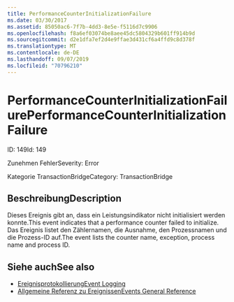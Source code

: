 ```yaml
---
title: PerformanceCounterInitializationFailure
ms.date: 03/30/2017
ms.assetid: 85050ac6-7f7b-4dd3-8e5e-f5116d7c9906
ms.openlocfilehash: f8a6ef03074be8aee45dc5804329b601ff914b9d
ms.sourcegitcommit: d2e1dfa7ef2d4e9ffae3d431cf6a4ffd9c8d378f
ms.translationtype: MT
ms.contentlocale: de-DE
ms.lasthandoff: 09/07/2019
ms.locfileid: "70796210"
---
```

# <a name="performancecounterinitializationfailure"></a><span data-ttu-id="4b586-102">PerformanceCounterInitializationFailure</span><span class="sxs-lookup"><span data-stu-id="4b586-102">PerformanceCounterInitializationFailure</span></span>
<span data-ttu-id="4b586-103">ID: 149</span><span class="sxs-lookup"><span data-stu-id="4b586-103">Id: 149</span></span>  
  
 <span data-ttu-id="4b586-104">Zunehmen Fehler</span><span class="sxs-lookup"><span data-stu-id="4b586-104">Severity: Error</span></span>  
  
 <span data-ttu-id="4b586-105">Kategorie TransactionBridge</span><span class="sxs-lookup"><span data-stu-id="4b586-105">Category: TransactionBridge</span></span>  
  
## <a name="description"></a><span data-ttu-id="4b586-106">Beschreibung</span><span class="sxs-lookup"><span data-stu-id="4b586-106">Description</span></span>  
 <span data-ttu-id="4b586-107">Dieses Ereignis gibt an, dass ein Leistungsindikator nicht initialisiert werden konnte.</span><span class="sxs-lookup"><span data-stu-id="4b586-107">This event indicates that a performance counter failed to initialize.</span></span> <span data-ttu-id="4b586-108">Das Ereignis listet den Zählernamen, die Ausnahme, den Prozessnamen und die Prozess-ID auf.</span><span class="sxs-lookup"><span data-stu-id="4b586-108">The event lists the counter name, exception, process name and process ID.</span></span>  
  
## <a name="see-also"></a><span data-ttu-id="4b586-109">Siehe auch</span><span class="sxs-lookup"><span data-stu-id="4b586-109">See also</span></span>

- [<span data-ttu-id="4b586-110">Ereignisprotokollierung</span><span class="sxs-lookup"><span data-stu-id="4b586-110">Event Logging</span></span>](index.md)
- [<span data-ttu-id="4b586-111">Allgemeine Referenz zu Ereignissen</span><span class="sxs-lookup"><span data-stu-id="4b586-111">Events General Reference</span></span>](events-general-reference.md)

